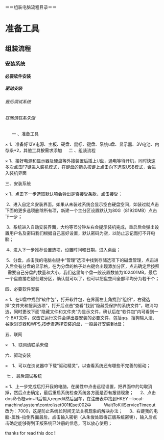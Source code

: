 ＝＝组装电脑流程目录＝＝
# 准备工具

## 组装流程

### 安装系统

#### 必要软件安装

##### 驱动安装

###### 最后调试系统

###### 联网请联系朱俊 

 
　一 、准备工具

× 1、准备好12V电源、主板、硬盘、鼠标、键盘、系统u盘、显示器、3V电池、内存条*2，其他工具按需求添加
　
 二 、组装流程

× 1、接好电源和显示器及硬盘等外接装置后插上U盘，通电等待开机，同时快速多次点击F7键进入装机模式，在键盘的箭头按键上点击向下选取USB模式，会进入装机界面

三、安装系统  

× 1、点击下一步选取默认项会弹出是否接受条款，点击接受；

  2、进入自定义安装界面，如果从未装过系统会显示空白硬盘空间，如装过就点击下面的更多选项删除所有项，新建一个主分区设置默认为80G（81920MB）点击下一步；
   
  3、系统进入自动安装界面，大约等15分钟左右会提示装机完成，重启后会弹出设置用户名及密码我们根据自己喜好设置，默认密码为空，以防止忘记而打不开电 脑； 
   
  4、进入下一步推荐设置选项，设置时间和日期，进入桌面；
   
  5、分盘，点击我的电脑右键中“管理”选项中找到存储选项下的磁盘管理，点击进入后会有分盘的显示格，在为分盘的格子处右键会出现添加分区，点击确定后按照   需要自己分盘的数量和大小，我们这里每个盘一般设置数值为102401MB，最后一个盘直接右键创建分区，确认就可以了，也可以把盘空间全部平均分为若干个；
   
 四、必要软件安装
 
×  1、在U盘中找到“软件包”，打开软件包，在界面左上角找到“组织”，右键选择“文件夹和搜索选项”，打开后点击“查看”找到“隐藏受保护的系统文件”，取消勾选，同时更改下面“隐藏文件和文件夹”为显示文件，确认后在“软件包”内可看到一个.BAT文件，双击它运行文件会弹出要安装的必要文件，包括qq、搜狗输入法、谷歌浏览器和WPS,按步骤选择安装的盘，一般最好安装到d盘；

五、联网

×　1、联网请联系朱俊

六、驱动安装　

×　1、可以在浏览器中下载“驱动精灵”，以查看系统还有哪些不完善的驱动；

 七 、最后调试系统

 × 1、上一步完成后打开我的电脑，在属性中点击远程设置，把界面中的勾取消掉，然后点击确定，最后重启系统检查系统各方面是否有报错现象；
　 2、点击dos命令框win+R后输入regedit然后回车，在注册表中找到HKEY－local-machine\system\control\set001和set002中　　　WaitToKillServiceTimeout改为：7000，这是防止系统长时间无法关机现象的解决办法；
　 3、右键我的电脑-属性-拉倒界面最后，点击输入密钥（从朱俊处取得正版系统密钥），输入后点击确定能够得到正版系统已注册的信息，可以放心使用；

thanks for read this doc !
